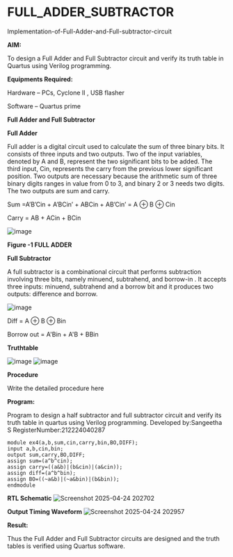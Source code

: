 # FULL_ADDER_SUBTRACTOR

Implementation-of-Full-Adder-and-Full-subtractor-circuit

**AIM:**

To design a Full Adder and Full Subtractor circuit and verify its truth table in Quartus using Verilog programming.

**Equipments Required:**

Hardware – PCs, Cyclone II , USB flasher

Software – Quartus prime

**Full Adder and Full Subtractor**

**Full Adder**

Full adder is a digital circuit used to calculate the sum of three binary bits. It consists of three inputs and two outputs. Two of the input variables, denoted by A and B, represent the two significant bits to be added. The third input, Cin, represents the carry from the previous lower significant position. Two outputs are necessary because the arithmetic sum of three binary digits ranges in value from 0 to 3, and binary 2 or 3 needs two digits. The two outputs are sum and carry.

Sum =A’B’Cin + A’BCin’ + ABCin + AB’Cin’ = A ⊕ B ⊕ Cin 

Carry = AB + ACin + BCin

![image](https://github.com/naavaneetha/FULL_ADDER_SUBTRACTOR/assets/154305477/0f30ba51-5ffb-4198-845f-18e054f675e7)

**Figure -1 FULL ADDER**

**Full Subtractor**

A full subtractor is a combinational circuit that performs subtraction involving three bits, namely minuend, subtrahend, and borrow-in . It accepts three inputs: minuend, subtrahend and a borrow bit and it produces two outputs: difference and borrow.

![image](https://github.com/naavaneetha/FULL_ADDER_SUBTRACTOR/assets/154305477/02b24f51-ab51-4304-9ad6-7b81ffc1ead5)

Diff = A ⊕ B ⊕ Bin 

Borrow out = A'Bin + A'B + BBin

**Truthtable**



![image](https://github.com/user-attachments/assets/fb942c31-a4b1-4f7f-adfe-b814ae0e7aa9)
![image](https://github.com/user-attachments/assets/9b93d48d-926f-4f25-b0fa-30ad2e00c964)



**Procedure**

Write the detailed procedure here

**Program:**

Program to design a half subtractor and full subtractor circuit and verify its truth table in quartus using Verilog programming. 
Developed by:Sangeetha S 
RegisterNumber:212224040287

```
module ex4(a,b,sum,cin,carry,bin,BO,DIFF);
input a,b,cin,bin;
output sum,carry,BO,DIFF;
assign sum=(a^b^cin);
assign carry=((a&b)|(b&cin)|(a&cin));
assign diff=(a^b^bin);
assign BO=((~a&b)|(~a&bin)|(b&bin));
endmodule
```

**RTL Schematic**
![Screenshot 2025-04-24 202702](https://github.com/user-attachments/assets/355c3374-6bee-4953-bd13-60a9585e32fd)


**Output Timing Waveform**
![Screenshot 2025-04-24 202957](https://github.com/user-attachments/assets/17b0e6bf-ea9a-4815-8e4c-f8145699896f)


**Result:**

Thus the Full Adder and Full Subtractor circuits are designed and the truth tables is verified using Quartus software.



